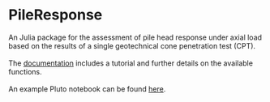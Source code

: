 # PileResponse

An Julia package for the assessment of pile head response under axial load based on the results of a single geotechnical cone penetration test (CPT).\
\
The [documentation](https://www.ortony.io/PileResponse.jl/dev/) includes a tutorial and further details on the available functions.\
\
An example Pluto notebook can be found [here](https://www.ortony.io/cpt-pile).
